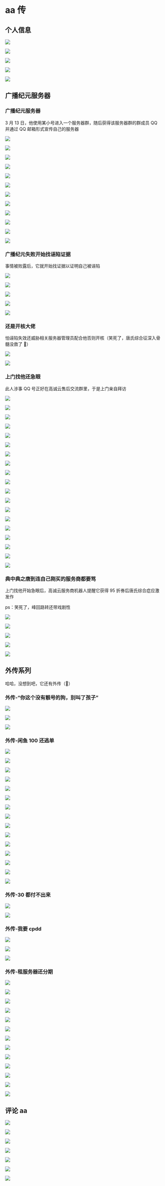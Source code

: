 # aa 传

## 个人信息

![](/others/aa传/个人信息-1.png)

![](/others/aa传/个人信息-2.jpg)

![](/others/aa传/个人信息-3.jpg)

![](/others/aa传/个人信息-4.png)

![](/others/aa传/个人信息-5.png)

## 广播纪元服务器

### 广播纪元服务器

3 月 13 日，他使用某小号进入一个服务器群，随后获得该服务器群的群成员 QQ 并通过 QQ 邮箱形式宣传自己的服务器

![](/others/aa传/广播纪元服务器-1.png)

![](/others/aa传/广播纪元服务器-2.jpg)

![](/others/aa传/广播纪元服务器-3.png)

![](/others/aa传/广播纪元服务器-4.png)

![](/others/aa传/广播纪元服务器-5.png)

![](/others/aa传/广播纪元服务器-6.png)

![](/others/aa传/广播纪元服务器-7.png)

![](/others/aa传/广播纪元服务器-8.jpg)

![](/others/aa传/广播纪元服务器-9.png)

![](/others/aa传/广播纪元服务器-10.jpg)

![](/others/aa传/广播纪元服务器-11.png)

![](/others/aa传/广播纪元服务器-12.png)

### 广播纪元失败开始找诬陷证据

事情被败露后，它就开始找证据以证明自己被诬陷

![](/others/aa传/广播纪元服务器失败开始找证据-1.jpg)

![](/others/aa传/广播纪元服务器失败开始找证据-2.png)

![](/others/aa传/广播纪元服务器失败开始找证据-3.jpg)

![](/others/aa传/广播纪元服务器失败开始找证据-4.jpg)

![](/others/aa传/广播纪元服务器失败开始找证据-5.jpg)

### 还是开核大佬

怕诬陷失效还威胁相关服务器管理员配合他否则开核（笑死了，唐氏综合征深入骨髓没救了 🤣）

![](/others/aa传/还是开核大佬-1.png)

![](/others/aa传/还是开核大佬-2.png)

### 上门找他还急眼

此人涉事 QQ 号正好在高诚云售后交流群里，于是上门亲自拜访

![](/others/aa传/上门找他开始急眼-1.png)

![](/others/aa传/上门找他开始急眼-2.png)

![](/others/aa传/上门找他开始急眼-3.jpg)

![](/others/aa传/上门找他开始急眼-4.png)

![](/others/aa传/上门找他开始急眼-5.png)

![](/others/aa传/上门找他开始急眼-6.png)

![](/others/aa传/上门找他开始急眼-7.png)

![](/others/aa传/上门找他开始急眼-8.png)

![](/others/aa传/上门找他开始急眼-9.png)

![](/others/aa传/上门找他开始急眼-10.png)

![](/others/aa传/上门找他开始急眼-11.png)

![](/others/aa传/上门找他开始急眼-12.jpg)

![](/others/aa传/上门找他开始急眼-13.png)

![](/others/aa传/上门找他开始急眼-14.png)

![](/others/aa传/上门找他开始急眼-15.png)

![](/others/aa传/上门找他开始急眼-16.png)

![](/others/aa传/上门找他开始急眼-17.png)

![](/others/aa传/上门找他开始急眼-18.png)

![](/others/aa传/上门找他开始急眼-19.png)

### 典中典之唐到连自己刚买的服务商都要骂

上门找他开始急眼后，高诚云服务商机器人提醒它获得 95 折券后唐氏综合症应激发作

ps：笑死了，峰回路转还带戏剧性

![](/others/aa传/典中典之唐到连自己刚买的服务商都要骂-1.jpg)

![](/others/aa传/典中典之唐到连自己刚买的服务商都要骂-2.jpg)

![](/others/aa传/典中典之唐到连自己刚买的服务商都要骂-3.jpg)

![](/others/aa传/典中典之唐到连自己刚买的服务商都要骂-4.jpg)

![](/others/aa传/典中典之唐到连自己刚买的服务商都要骂-5.jpg)

## 外传系列

哈哈，没想到吧，它还有外传（🤣）

### 外传-“你这个没有靓号的狗，别叫了孩子”

![](/others/aa传/外传-靓号狗.png)

![](/others/aa传/上门找他开始急眼-5.png)

![](/others/aa传/上门找他开始急眼-14.png)

### 外传-闲鱼 100 还逃单

![](/others/aa传/闲鱼逃单-1.png)

![](/others/aa传/闲鱼逃单-2.jpg)

![](/others/aa传/闲鱼逃单-3.jpg)

![](/others/aa传/闲鱼逃单-4.png)

![](/others/aa传/闲鱼逃单-5.png)

![](/others/aa传/闲鱼逃单-6.png)

![](/others/aa传/闲鱼逃单-7.png)

![](/others/aa传/闲鱼逃单-8.png)

![](/others/aa传/闲鱼逃单-9.png)

![](/others/aa传/闲鱼逃单-10.png)

![](/others/aa传/闲鱼逃单-11.png)

![](/others/aa传/闲鱼逃单-12.png)

![](/others/aa传/闲鱼逃单-13.png)

![](/others/aa传/闲鱼逃单-14.png)

![](/others/aa传/闲鱼逃单-15.png)

### 外传-30 都付不出来

![](/others/aa传/外传-30都付不出来-1.png)

![](/others/aa传/外传-30都付不出来-2.png)

### 外传-我要 cpdd

![](/others/aa传/外传-我要cpdd-1.jpg)

![](/others/aa传/外传-我要cpdd-2.jpg)

![](/others/aa传/外传-我要cpdd-3.jpg)

### 外传-租服务器还分期

![](/others/aa传/外传-租服务器还分期-1.png)

![](/others/aa传/外传-租服务器还分期-2.jpg)

![](/others/aa传/外传-租服务器还分期-3.jpg)

![](/others/aa传/外传-租服务器还分期-4.jpg)

![](/others/aa传/外传-租服务器还分期-5.jpg)

![](/others/aa传/外传-租服务器还分期-6.jpg)

![](/others/aa传/外传-租服务器还分期-7.jpg)

![](/others/aa传/外传-租服务器还分期-8.jpg)

![](/others/aa传/外传-租服务器还分期-9.jpg)

![](/others/aa传/外传-租服务器还分期-10.jpg)

![](/others/aa传/外传-租服务器还分期-11.jpg)

![](/others/aa传/外传-租服务器还分期-12.jpg)

![](/others/aa传/外传-租服务器还分期-13.jpg)

## 评论 aa

![](/others/aa传/对傻逼的评论-1.jpg)

![](/others/aa传/对傻逼的评论-2.jpg)

![](/others/aa传/对傻逼的评论-3.jpg)

![](/others/aa传/对傻逼的评论-4.jpg)

![](/others/aa传/对傻逼的评论-5.jpg)

![](/others/aa传/对傻逼的评论-6.jpg)

![](/others/aa传/对傻逼的评论-7.jpg)
